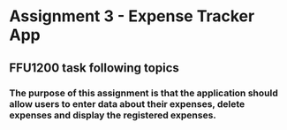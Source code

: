 # Assignment 3 - Expense Tracker App
## FFU1200 task following topics

### The purpose of this assignment is that the application should allow users to enter data about their expenses, delete expenses and display the registered expenses.

